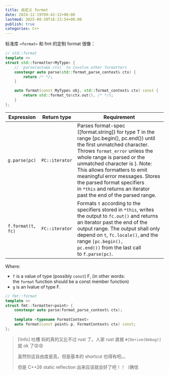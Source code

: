 ```yaml
---
title: 自定义 format
date: 2024-12-19T09:42:12+08:00
lastmod: 2025-08-30T16:13:54+08:00
publish: true
categories: C++
---
```


标准库 `<format>` 和 fmt 的定制 format 很像：

```cpp
// std::format
template <>
struct std::formatter<MyType> {
	// `parse(auto&& ctx)` to involve other formatters
    constexpr auto parse(std::format_parse_context& ctx) {
        return /* */;
    }

    auto format(const MyType& obj, std::format_context& ctx) const {
        return std::format_to(ctx.out(), /* */);
    }
};
```

|Expression|Return type|Requirement|
|---|---|---|
|`g.parse(pc)`|`PC::iterator`|Parses format-spec ([format.string]) for type T in the range [pc.begin(), pc.end()) until the first unmatched character. Throws `format_error` unless the whole range is parsed or the unmatched character is }. Note: This allows formatters to emit meaningful error messages. Stores the parsed format specifiers in `*this` and returns an iterator past the end of the parsed range.|
|`f.format(t, fc)`|`FC::iterator`|Formats `t` according to the specifiers stored in `*this`, writes the output to `fc.out()` and returns an iterator past the end of the output range. The output shall only depend on `t`, `fc.locale()`, and the range `[pc.begin(), pc.end())` from the last call to `f.parse(pc)`.|

Where:

- `f` is a value of type (possibly `const`) F, (in other words: the `format` function should be a const member function)
- `g` is an lvalue of type F.

```cpp
// fmt::format
template <>
struct fmt::formatter<point> { 
	constexpr auto parse(format_parse_context& ctx); 
	
	template <typename FormatContext>
	auto format(const point& p, FormatContext& ctx) const; 
};
```

>[!info] 吐槽
>妈的真的又比不过 rust 了。人家 rust 直接  `#[Derive(Debug)]` 就 ok 了😡😡
>
>虽然你这自由度是高，但是基本的 shortcut 也得有吧。。
>
>但是 C++26 static reflection 出来应该就会好了吧！！（确信
